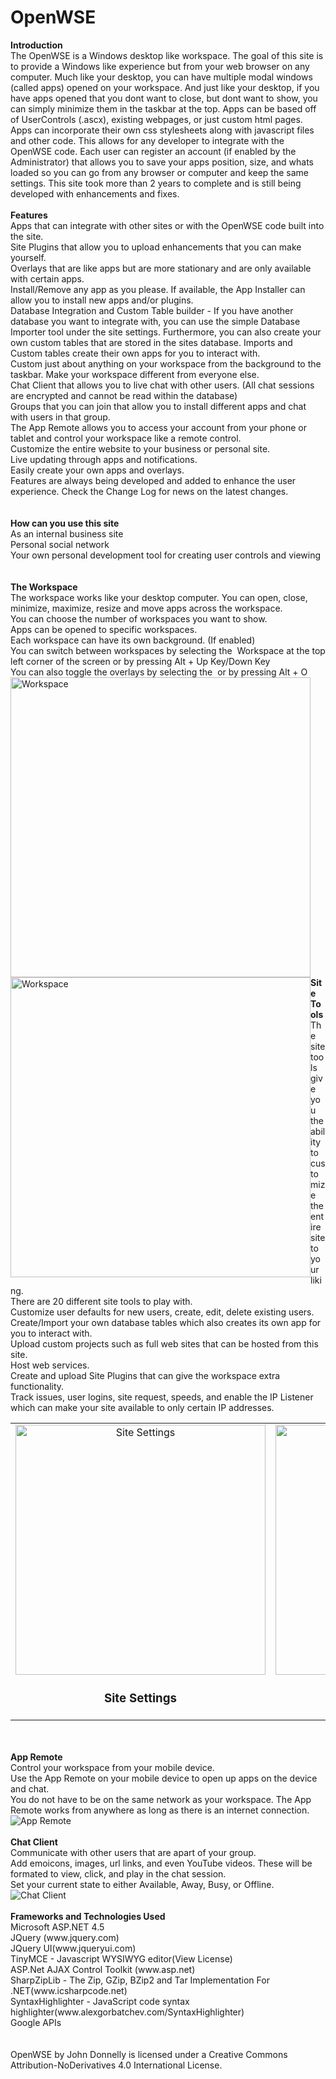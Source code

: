 # OpenWSE
<b>Introduction</b>
<br />
The OpenWSE is a Windows desktop like workspace. The goal of this site is to provide a Windows like experience but from your web browser on any computer. Much like your desktop, you can have multiple modal windows (called apps) opened on your workspace. And just like your desktop, if you have apps opened that you dont want to close, but dont want to show, you can simply minimize them in the taskbar at the top. Apps can be based off of UserControls (.ascx), existing webpages, or just custom html pages. Apps can incorporate their own css stylesheets along with javascript files and other code. This allows for any developer to integrate with the OpenWSE code. Each user can register an account (if enabled by the Administrator) that allows you to save your apps position, size, and whats loaded so you can go from any browser or computer and keep the same settings. This site took more than 2 years to complete and is still being developed with enhancements and fixes.
<br />
<br />
<b>Features</b>
<br />
Apps that can integrate with other sites or with the OpenWSE code built into the site.<br />
Site Plugins that allow you to upload enhancements that you can make yourself.<br />
Overlays that are like apps but are more stationary and are only available with certain apps.<br />
Install/Remove any app as you please. If available, the App Installer can allow you to install new apps and/or plugins.<br />
Database Integration and Custom Table builder - If you have another database you want to integrate with, you can use the simple Database Importer tool under the site settings. Furthermore, you can also create your own custom tables that are stored in the sites database. Imports and Custom tables create their own apps for you to interact with.<br />
Custom just about anything on your workspace from the background to the taskbar. Make your workspace different from everyone else.<br />
Chat Client that allows you to live chat with other users. (All chat sessions are encrypted and cannot be read within the database)<br />
Groups that you can join that allow you to install different apps and chat with users in that group.<br />
The App Remote allows you to access your account from your phone or tablet and control your workspace like a remote control.<br />
Customize the entire website to your business or personal site.<br />
Live updating through apps and notifications.<br />
Easily create your own apps and overlays.<br />
Features are always being developed and added to enhance the user experience. Check the Change Log for news on the latest changes.<br />
<br />
<br />
<b>How can you use this site</b>
<br />
As an internal business site<br />
Personal social network<br />
Your own personal development tool for creating user controls and viewing<br />
<br />
<br />
<b>The Workspace</b>
<br />
The workspace works like your desktop computer. You can open, close, minimize, maximize, resize and move apps across the workspace.<br />
You can choose the number of workspaces you want to show.<br />
Apps can be opened to specific workspaces.<br />
Each workspace can have its own background. (If enabled)<br />
You can switch between workspaces by selecting the <img alt="" src="https://raw.githubusercontent.com/jwdonnel/OpenWSE/master/OpenWSE_SteelOnline_(v4.2)/App_Themes/Standard/Icons/workspace.png"> Workspace at the top left corner of the screen or by pressing Alt + Up Key/Down Key<br />
You can also toggle the overlays by selecting the <img alt="" src="https://raw.githubusercontent.com/jwdonnel/OpenWSE/master/OpenWSE_SteelOnline_(v4.2)/App_Themes/Standard/Icons/overlay.png"> or by pressing Alt + O<br />
<img alt="Workspace" src="https://raw.githubusercontent.com/jwdonnel/OpenWSE/master/OpenWSE_SteelOnline_(v4.2)/Standard_Images/About Logos/openwse_v4.2.PNG" style="width: 480px; float: left; margin-right: 30px;">
<img alt="Workspace" src="https://raw.githubusercontent.com/jwdonnel/OpenWSE/master/OpenWSE_SteelOnline_(v4.2)/Standard_Images/About Logos/openwse_v4.2_overlays.PNG" style="width: 480px; float: left;">
<br />
<br />
<b>Site Tools</b>
<br />
The site tools give you the ability to customize the entire site to your liking.<br />
There are 20 different site tools to play with.<br />
Customize user defaults for new users, create, edit, delete existing users.<br />
Create/Import your own database tables which also creates its own app for you to interact with.<br />
Upload custom projects such as full web sites that can be hosted from this site.<br />
Host web services.<br />
Create and upload Site Plugins that can give the workspace extra functionality.<br />
Track issues, user logins, site request, speeds, and enable the IP Listener which can make your site available to only certain IP addresses.<br />
<table style="width: 100%;">
                        <tbody><tr>
                            <td align="center" valign="top">
                                <img alt="Site Settings" src="https://raw.githubusercontent.com/jwdonnel/OpenWSE/master/OpenWSE_SteelOnline_(v4.2)/Standard_Images/About Logos/sitesettings.PNG" style="width: 400px;">
                                <div class="clear-space"></div>
                                <h3>Site Settings</h3>
                            </td>
                            <td align="center" valign="top">
                                <img alt="Custom Tables" src="https://raw.githubusercontent.com/jwdonnel/OpenWSE/master/OpenWSE_SteelOnline_(v4.2)/Standard_Images/About Logos/customtables.PNG" style="width: 400px;">
                                <div class="clear-space"></div>
                                <h3>Custom Tables</h3>
                            </td>
                        </tr>
                    </tbody></table>
<br />
<br />
<b>App Remote</b>
<br />
Control your workspace from your mobile device.<br />
Use the App Remote on your mobile device to open up apps on the device and chat.<br />
You do not have to be on the same network as your workspace. The App Remote works from anywhere as long as there is an internet connection.<br />
<img alt="App Remote" src="https://raw.githubusercontent.com/jwdonnel/OpenWSE/master/OpenWSE_SteelOnline_(v4.2)/Standard_Images/About%20Logos/appremote.PNG">
<br />
<br />
<b>Chat Client</b>
<br />
Communicate with other users that are apart of your group.<br />
Add emoicons, images, url links, and even YouTube videos. These will be formated to view, click, and play in the chat session.<br />
Set your current state to either Available, Away, Busy, or Offline.<br />
<img alt="Chat Client" src="https://raw.githubusercontent.com/jwdonnel/OpenWSE/master/OpenWSE_SteelOnline_(v4.2)/Standard_Images/About%20Logos/chatclient.PNG">
<br />
<br />
<b>Frameworks and Technologies Used</b>
<br />
Microsoft ASP.NET 4.5<br />
JQuery (www.jquery.com)<br />
JQuery UI(www.jqueryui.com)<br />
TinyMCE - Javascript WYSIWYG editor(View License)<br />
ASP.Net AJAX Control Toolkit (www.asp.net)<br />
SharpZipLib - The Zip, GZip, BZip2 and Tar Implementation For .NET(www.icsharpcode.net)<br />
SyntaxHighlighter - JavaScript code syntax highlighter(www.alexgorbatchev.com/SyntaxHighlighter)<br />
Google APIs
<br />
<br />
<br />
OpenWSE by John Donnelly is licensed under a Creative Commons Attribution-NoDerivatives 4.0 International License.
